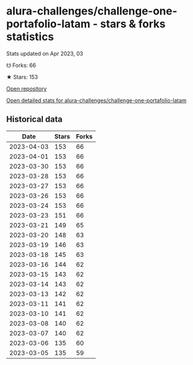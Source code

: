 # alura-challenges/challenge-one-portafolio-latam - stars & forks statistics

Stats updated on Apr 2023, 03

☋ Forks: 66

★ Stars: 153

[Open repository](https://github.com/alura-challenges/challenge-one-portafolio-latam)

[Open detailed stats for alura-challenges/challenge-one-portafolio-latam](https://reviewgithub.com/rep/alura-challenges/challenge-one-portafolio-latam)

## Historical data
| Date | Stars | Forks |
|------|-------|-------|
| 2023-04-03 | 153 | 66 | 
| 2023-04-01 | 153 | 66 | 
| 2023-03-30 | 153 | 66 | 
| 2023-03-28 | 153 | 66 | 
| 2023-03-27 | 153 | 66 | 
| 2023-03-26 | 153 | 66 | 
| 2023-03-24 | 153 | 66 | 
| 2023-03-23 | 151 | 66 | 
| 2023-03-21 | 149 | 65 | 
| 2023-03-20 | 148 | 63 | 
| 2023-03-19 | 146 | 63 | 
| 2023-03-18 | 145 | 63 | 
| 2023-03-16 | 144 | 62 | 
| 2023-03-15 | 143 | 62 | 
| 2023-03-14 | 143 | 62 | 
| 2023-03-13 | 142 | 62 | 
| 2023-03-11 | 141 | 62 | 
| 2023-03-10 | 141 | 62 | 
| 2023-03-08 | 140 | 62 | 
| 2023-03-07 | 140 | 62 | 
| 2023-03-06 | 135 | 60 | 
| 2023-03-05 | 135 | 59 | 

